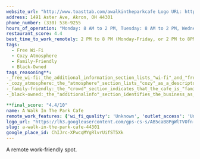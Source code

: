```yaml
---
website_url: "http://www.toasttab.com/awalkintheparkcafe Logo URL: https://lh3.googleusercontent.com/gps-cs-s/AB5caB8PgWlTVOfn-KmvDKkXRIOHsBFEsg-Gys_fGUcaWrnghwl85ffApyrT2eJwXiiwJVzNoXxwGenbQeeJatcRdmvbJSt4CKg8_4r340nPteqqgBPs9JSb0tc0BFvsF1FQrW51vNL03w=w408-h544-k-no"
address: 1491 Aster Ave, Akron, OH 44301
phone_number: (330) 536-9255
hours_of_operation: "Monday: 8 AM to 2 PM, Tuesday: 8 AM to 2 PM, Wednesday: 8 AM to 2 PM, Thursday: 8 AM to 2 PM, Friday: 8 AM to 2 PM, Saturday: 8 AM to 2 PM, Sunday: 8 AM to 2 PM"
restaurant_score: 4.4
best_time_to_work_remotely: 2 PM to 8 PM (Monday-Friday, or 2 PM to 8PM Sunday)
tags:
  - Free Wi-Fi
  - Cozy Atmosphere
  - Family-Friendly
  - Black-Owned
tags_reasoning**:
-_free_wi-fi:_the_additional_information_section_lists_"wi-fi"_and_"free_wi-fi"_as_amenities.
-_cozy_atmosphere:_the_"atmosphere"_section_lists_"cozy"_as_a_descriptor.
-_family-friendly:_the_"crowd"_section_indicates_that_the_cafe_is_"family-friendly,"_and_the_"children"_section_notes_the_presence_of_high_chairs_and_a_kids'_menu.
-_black-owned:_the_"additionalinfo"_section_identifies_the_business_as_black-owned.

**final_score: "4.4/10"
name: A Walk In The Park Cafe
remote_work_features: {'wi_fi_quality': 'Unknown', 'outlet_access': 'Unknown', 'noise_level': 'Unknown', 'seating_comfort': 'Unknown', 'natural_light': 'Unknown', 'stay_duration_friendliness': 'Unknown', 'food_drink_options': 'Coffee, Comfort food, Healthy options, Quick bite, Small plates, Vegan options, Vegetarian options', 'bathroom_access': 'Yes', 'parking_availability': 'Free parking lot, Free street parking'}
logo_url: "https://lh3.googleusercontent.com/gps-cs-s/AB5caB8PgWlTVOfn-KmvDKkXRIOHsBFEsg-Gys_fGUcaWrnghwl85ffApyrT2eJwXiiwJVzNoXxwGenbQeeJatcRdmvbJSt4CKg8_4r340nPteqqgBPs9JSb0tc0BFvsF1FQrW51vNL03w=w408-h544-k-no"
slug: a-walk-in-the-park-cafe-44301
google_place_id: ChIJrc-XPwcqMYgRlvrUifST5Xk
---
```


A remote work-friendly spot.
